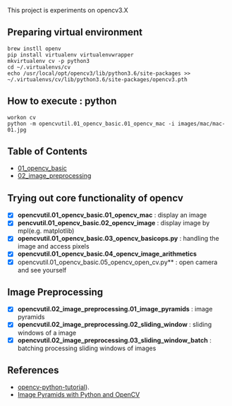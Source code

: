 This project is experiments on opencv3.X


## Preparing virtual environment
```
brew instll openv
pip install virtualenv virtualenvwrapper
mkvirtualenv cv -p python3
cd ~/.virtualenvs/cv
echo /usr/local/opt/opencv3/lib/python3.6/site-packages >> ~/.virtualenvs/cv/lib/python3.6/site-packages/opencv3.pth
```

## How to execute : python

```
workon cv
python -m opencvutil.01_opencv_basic.01_opencv_mac -i images/mac/mac-01.jpg
```


## Table of Contents

- [01_opencv_basic](#Trying-out-core-functionality-of-opencv)
- [02_image_preprocessing](#Image-Preprocessing)

## Trying out core functionality of opencv

- [x] **opencvutil.01_opencv_basic.01_opencv_mac** : display an image
- [x] **pencvutil.01_opencv_basic.02_opencv_image** : display image by mpl(e.g. matplotlib)
- [x] **opencvutil.01_opencv_basic.03_opencv_basicops.py** : handling the image and access pixels
- [x] **opencvutil.01_opencv_basic.04_opencv_image_arithmetics**
- [x] opencvutil.01_opencv_basic.05_opencv_open_cv.py** : open camera and see yourself

## Image Preprocessing 
- [x] **opencvutil.02_image_preprocessing.01_image_pyramids** : image pyramids
- [x] **opencvutil.02_image_preprocessing.02_sliding_window** : sliding windows of a image
- [x] **opencvutil.02_image_preprocessing.03_sliding_window_batch** : batching processing sliding windows of images 

## References

* [opencv-python-tutorial](http://docs.opencv.org/master/)).
* [Image Pyramids with Python and OpenCV](http://www.pyimagesearch.com/2015/03/16/image-pyramids-with-python-and-opencv/)